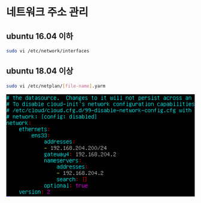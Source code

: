 # 네트워크 주소 관리

## ubuntu 16.04 이하

```bash
sudo vi /etc/network/interfaces
```

## ubuntu 18.04 이상

```bash
sudo vi /etc/netplan/[file-name].yarm
```

![netplan](./imgs/netplan.png)
